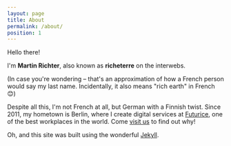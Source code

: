 ```yaml
---
layout: page
title: About
permalink: /about/
position: 1
---
```


Hello there!

I'm __Martin Richter__, also known as __richeterre__ on the interwebs.

(In case you're wondering – that's an approximation of how a French person would say my last name. Incidentally, it also means "rich earth" in French :blush:)

Despite all this, I'm not French at all, but German with a Finnish twist. Since 2011, my hometown is Berlin, where I create digital services at [Futurice][futurice-twitter], one of the best workplaces in the world. Come [visit us][futurice-address] to find out why!

Oh, and this site was built using the wonderful [Jekyll][jekyll].

[futurice-twitter]: http://www.twitter.com/futurice
[futurice-address]: http://www.futurice.com/contact#berlin
[jekyll]: http://jekyllrb.com
